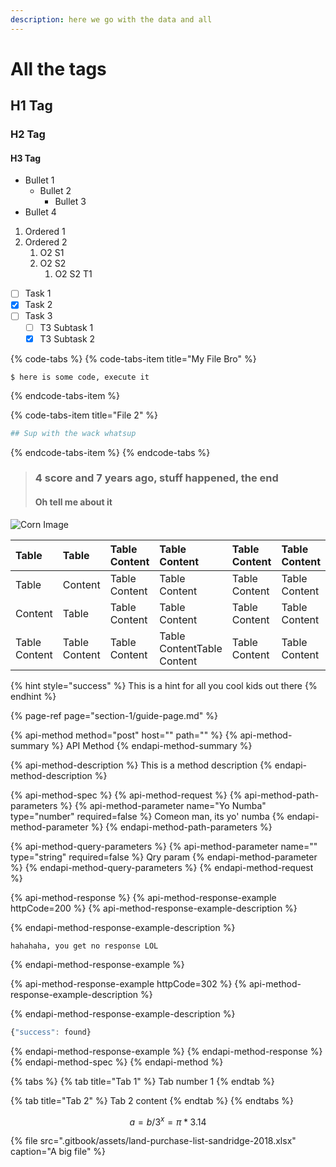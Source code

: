 ```yaml
---
description: here we go with the data and all
---
```


# All the tags

## H1 Tag

### H2 Tag

#### H3 Tag

* Bullet 1
  * Bullet 2
    * Bullet 3
* Bullet 4

1. Ordered 1
2. Ordered 2
   1. O2 S1
   2. O2 S2
      1. O2 S2 T1

* [ ] Task 1
* [x] Task 2
* [ ] Task 3
  * [ ] T3 Subtask 1
  * [x] T3 Subtask 2

{% code-tabs %}
{% code-tabs-item title="My File Bro" %}
```text
$ here is some code, execute it
```
{% endcode-tabs-item %}

{% code-tabs-item title="File 2" %}
```bash
## Sup with the wack whatsup
```
{% endcode-tabs-item %}
{% endcode-tabs %}

> ### 4 score and 7 years ago, stuff happened, the end
>
> #### Oh tell me about it

![Corn Image](.gitbook/assets/61244.jpg)

| Table | Table | Table Content | Table Content | Table Content | Table Content |
| :--- | :--- | :--- | :--- | :--- | :--- |
| Table | Content | Table Content | Table Content | Table Content | Table Content |
| Content | Table | Table Content | Table Content | Table Content | Table Content |
| Table Content | Table Content | Table Content | Table ContentTable Content | Table Content | Table Content |

{% hint style="success" %}
This is a hint for all  you cool kids out there
{% endhint %}

{% page-ref page="section-1/guide-page.md" %}

{% api-method method="post" host="" path="" %}
{% api-method-summary %}
API Method
{% endapi-method-summary %}

{% api-method-description %}
This is a method description
{% endapi-method-description %}

{% api-method-spec %}
{% api-method-request %}
{% api-method-path-parameters %}
{% api-method-parameter name="Yo Numba" type="number" required=false %}
Comeon man, its yo' numba
{% endapi-method-parameter %}
{% endapi-method-path-parameters %}

{% api-method-query-parameters %}
{% api-method-parameter name="" type="string" required=false %}
Qry param
{% endapi-method-parameter %}
{% endapi-method-query-parameters %}
{% endapi-method-request %}

{% api-method-response %}
{% api-method-response-example httpCode=200 %}
{% api-method-response-example-description %}

{% endapi-method-response-example-description %}

```
hahahaha, you get no response LOL
```
{% endapi-method-response-example %}

{% api-method-response-example httpCode=302 %}
{% api-method-response-example-description %}

{% endapi-method-response-example-description %}

```javascript
{"success": found}
```
{% endapi-method-response-example %}
{% endapi-method-response %}
{% endapi-method-spec %}
{% endapi-method %}

{% tabs %}
{% tab title="Tab 1" %}
Tab number 1
{% endtab %}

{% tab title="Tab 2" %}
Tab 2 content
{% endtab %}
{% endtabs %}

$$
a = b/3^x = π * 3.14
$$

{% file src=".gitbook/assets/land-purchase-list-sandridge-2018.xlsx" caption="A big file" %}

